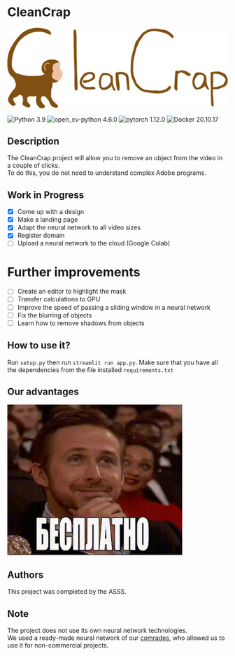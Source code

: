 # CleanCrap

![CleanCrap logo](https://github.com/Maxsmile123/Maxsmile123/blob/bcb73124ca29b0fb8bd65739a3fdffc111b6b4b5/res/CleanCrap_logo.png)

![Python 3.9](https://img.shields.io/badge/python-3.9-green.svg?style=plastic)
![open_cv-python 4.6.0](https://img.shields.io/badge/open_cv-4.6.0-green.svg?style=plastic)
![pytorch 1.12.0](https://img.shields.io/badge/pytorch-1.12.0-green.svg?style=plastic)
![Docker 20.10.17](https://img.shields.io/badge/docker-20.10.17-green.svg?style=plastic)


## Description
The CleanCrap project will allow you to remove an object from the video in a couple of clicks.   
To do this, you do not need to understand complex Adobe programs.

## Work in Progress
- [x] Come up with a design
- [x] Make a landing page
- [x] Adapt the neural network to all video sizes
- [x] Register domain
- [ ] Upload a neural network to the cloud (Google Colab)

# Further improvements
- [ ] Create an editor to highlight the mask
- [ ] Transfer calculations to GPU
- [ ] Improve the speed of passing a sliding window in a neural network
- [ ] Fix the blurring of objects
- [ ] Learn how to remove shadows from objects

## How to use it?
Run `setup.py` then run `streamlit run app.py`. Make sure that you have all the dependencies from the file installed `requirements.txt`
## Our advantages
<p>
 <img alt="GIF" src="https://github.com/Maxsmile123/Maxsmile123/blob/0b91404cf9b05255b53d927910f3c0c863685099/res/animation.gif"/>
</p>

## Authors
This project was completed by the ASSS.

## Note
The project does not use its own neural network technologies.   
We used a ready-made neural network of our [comrades](https://github.com/MCG-NKU/E2FGVI), who allowed us to use it for non-commercial projects.


